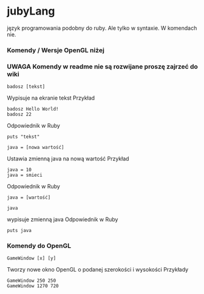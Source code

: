 # jubyLang
język programowania podobny do ruby. Ale tylko w syntaxie. W komendach nie.
### Komendy / Wersje OpenGL niżej
### UWAGA Komendy w readme nie są rozwijane proszę zajrzeć do wiki
```
badosz [tekst]
```
Wypisuje na ekranie tekst
Przykład
```
badosz Hello World!
badosz 22
```
Odpowiednik w Ruby
```
puts "tekst"
```

```
java = [nowa wartość]
```
Ustawia zmienną java na nową wartość
Przykład
```
java = 10
java = smieci
```
Odpowiednik w Ruby
```
java = [wartość]
```

```
java
```
wypisuje zmienną java
Odpowiednik w Ruby
```
puts java
```
### Komendy do OpenGL
```
GameWindow [x] [y]
```
Tworzy nowe okno OpenGL o podanej szerokości i wysokości
Przykłady
```
GameWindow 250 250
GameWindow 1270 720
```
